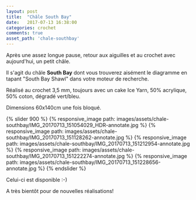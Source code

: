 ```yaml
---
layout: post
title:  "Châle South Bay"
date:   2017-07-13 16:38:00
categories: crochet
comments: true
asset_path: 'chale-southbay'
---
```


Après une assez longue pause, retour aux aiguilles et au crochet avec aujourd'hui, un petit châle.

Il s'agit du châle **South Bay** dont vous trouverez aisément le diagramme en tapant "South Bay Shawl" dans votre moteur de recherche.

Réalisé au crochet 3,5 mm, toujours avec un cake Ice Yarn, 50% acrylique, 50% coton, dégradé vert/bleu.

Dimensions 60x140cm une fois bloqué.

{% slider 900 %}
{% responsive_image path: images/assets/chale-southbay/IMG_20170713_151054029_HDR-annotate.jpg %}
{% responsive_image path: images/assets/chale-southbay/IMG_20170713_151128262-annotate.jpg %}
{% responsive_image path: images/assets/chale-southbay/IMG_20170713_151212954-annotate.jpg %}
{% responsive_image path: images/assets/chale-southbay/IMG_20170713_151222274-annotate.jpg %}
{% responsive_image path: images/assets/chale-southbay/IMG_20170713_151228656-annotate.jpg %}
{% endslider %}

Celui-ci est disponible :-)

A très bientôt pour de nouvelles réalisations!

